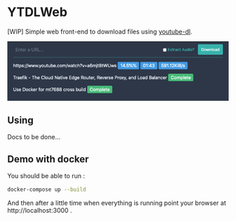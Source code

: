 # YTDLWeb

[WIP] Simple web front-end to download files using [youtube-dl](http://ytdl-org.github.io/youtube-dl/).

![screenshot](./screenshot.png)

## Using

Docs to be done...

## Demo with docker

You should be able to run :
```bash
docker-compose up --build
```
And then after a little time when everything is running point your browser at http://localhost:3000 .

